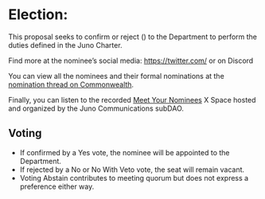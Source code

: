 # <Department Name> Election: <Candidate Name>

This proposal seeks to confirm or reject <Candidate Name> (<Candidate Address>) to the <Department Name> Department to perform the duties defined in the Juno Charter.

Find more at the nominee’s social media: https://twitter.com/<Candidate Twitter> or _<Candidate Discord>_ on Discord

You can view all the <Department Name> nominees and their formal nominations at the [<Department Name> nomination thread on Commonwealth](<Candidate Nomination URL>).

Finally, you can listen to the recorded [Meet Your Nominees](<Twitter Space URL>) X Space hosted and organized by the Juno Communications subDAO.

## Voting

- If confirmed by a Yes vote, the nominee will be appointed to the Department.
- If rejected by a No or No With Veto vote, the seat will remain vacant.
- Voting Abstain contributes to meeting quorum but does not express a preference either way.

